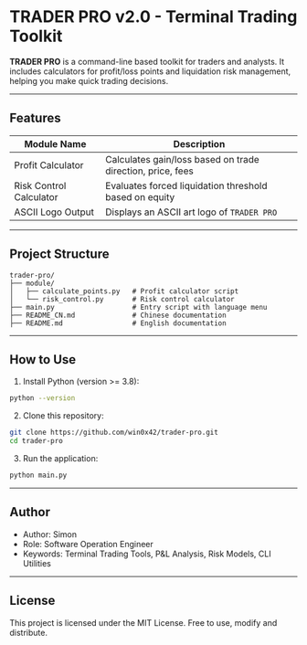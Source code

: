
# TRADER PRO v2.0 - Terminal Trading Toolkit

**TRADER PRO** is a command-line based toolkit for traders and analysts. It includes calculators for profit/loss points and liquidation risk management, helping you make quick trading decisions.

---

## Features

| Module Name              | Description                                                |
|--------------------------|------------------------------------------------------------|
| Profit Calculator        | Calculates gain/loss based on trade direction, price, fees |
| Risk Control Calculator  | Evaluates forced liquidation threshold based on equity     |
| ASCII Logo Output        | Displays an ASCII art logo of `TRADER PRO`                 |

---

## Project Structure

```
trader-pro/
├── module/
│   ├── calculate_points.py   # Profit calculator script
│   └── risk_control.py       # Risk control calculator
├── main.py                   # Entry script with language menu
├── README_CN.md              # Chinese documentation 
├── README.md                 # English documentation
```

---

## How to Use

1. Install Python (version >= 3.8):
```bash
python --version
```

2. Clone this repository:
```bash
git clone https://github.com/win0x42/trader-pro.git
cd trader-pro
```

3. Run the application:
```bash
python main.py
```

---

## Author

- Author: Simon
- Role: Software Operation Engineer
- Keywords: Terminal Trading Tools, P&L Analysis, Risk Models, CLI Utilities
---

## License

This project is licensed under the MIT License. Free to use, modify and distribute.
